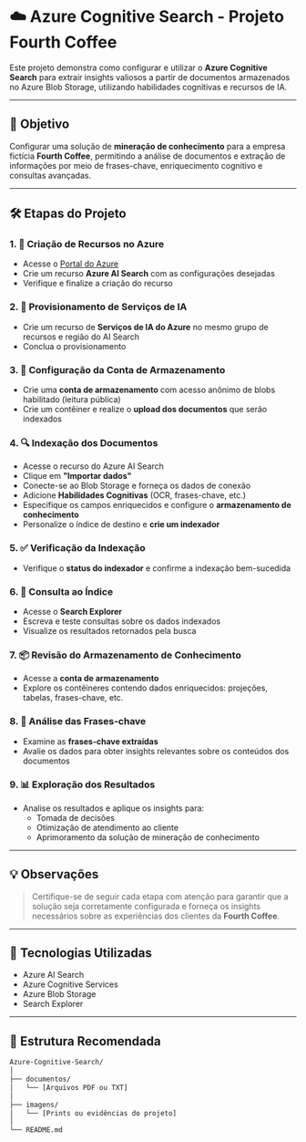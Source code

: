 # ☁️ Azure Cognitive Search - Projeto Fourth Coffee

Este projeto demonstra como configurar e utilizar o **Azure Cognitive Search** para extrair insights valiosos a partir de documentos armazenados no Azure Blob Storage, utilizando habilidades cognitivas e recursos de IA.

---

## 📌 Objetivo

Configurar uma solução de **mineração de conhecimento** para a empresa fictícia **Fourth Coffee**, permitindo a análise de documentos e extração de informações por meio de frases-chave, enriquecimento cognitivo e consultas avançadas.

---

## 🛠️ Etapas do Projeto

### 1. 🔧 Criação de Recursos no Azure

- Acesse o [Portal do Azure](https://portal.azure.com)
- Crie um recurso **Azure AI Search** com as configurações desejadas
- Verifique e finalize a criação do recurso

### 2. 🤖 Provisionamento de Serviços de IA

- Crie um recurso de **Serviços de IA do Azure** no mesmo grupo de recursos e região do AI Search
- Conclua o provisionamento

### 3. 💾 Configuração da Conta de Armazenamento

- Crie uma **conta de armazenamento** com acesso anônimo de blobs habilitado (leitura pública)
- Crie um contêiner e realize o **upload dos documentos** que serão indexados

### 4. 🔍 Indexação dos Documentos

- Acesse o recurso do Azure AI Search
- Clique em **"Importar dados"**
- Conecte-se ao Blob Storage e forneça os dados de conexão
- Adicione **Habilidades Cognitivas** (OCR, frases-chave, etc.)
- Especifique os campos enriquecidos e configure o **armazenamento de conhecimento**
- Personalize o índice de destino e **crie um indexador**

### 5. ✅ Verificação da Indexação

- Verifique o **status do indexador** e confirme a indexação bem-sucedida

### 6. 🔎 Consulta ao Índice

- Acesse o **Search Explorer**
- Escreva e teste consultas sobre os dados indexados
- Visualize os resultados retornados pela busca

### 7. 📦 Revisão do Armazenamento de Conhecimento

- Acesse a **conta de armazenamento**
- Explore os contêineres contendo dados enriquecidos: projeções, tabelas, frases-chave, etc.

### 8. 🧠 Análise das Frases-chave

- Examine as **frases-chave extraídas**
- Avalie os dados para obter insights relevantes sobre os conteúdos dos documentos

### 9. 📊 Exploração dos Resultados

- Analise os resultados e aplique os insights para:
  - Tomada de decisões
  - Otimização de atendimento ao cliente
  - Aprimoramento da solução de mineração de conhecimento

---

## 💡 Observações

> Certifique-se de seguir cada etapa com atenção para garantir que a solução seja corretamente configurada e forneça os insights necessários sobre as experiências dos clientes da **Fourth Coffee**.

---

## 🧰 Tecnologias Utilizadas

- Azure AI Search
- Azure Cognitive Services
- Azure Blob Storage
- Search Explorer

---

## 📁 Estrutura Recomendada

```bash
Azure-Cognitive-Search/
│
├── documentos/
│   └── [Arquivos PDF ou TXT]
│
├── imagens/
│   └── [Prints ou evidências do projeto]
│
└── README.md
